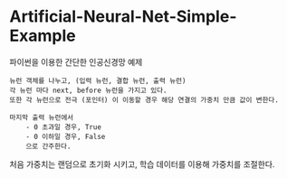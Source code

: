 # Artificial-Neural-Net-Simple-Example
파이썬을 이용한 간단한 인공신경망 예제

    뉴런 객체를 나누고, (입력 뉴런, 결합 뉴런, 출력 뉴런)  
    각 뉴런 마다 next, before 뉴런을 가지고 있다.  
    또한 각 뉴런으로 전극 (포인터) 이 이동할 경우 해당 연결의 가중치 만큼 값이 변한다.  
    
    마지막 출력 뉴런에서  
        - 0 초과일 경우, True  
        - 0 이하일 경우, False  
        으로 간주한다.  
    
처음 가중치는 랜덤으로 초기화 시키고, 학습 데이터를 이용해 가중치를 조절한다.
    
